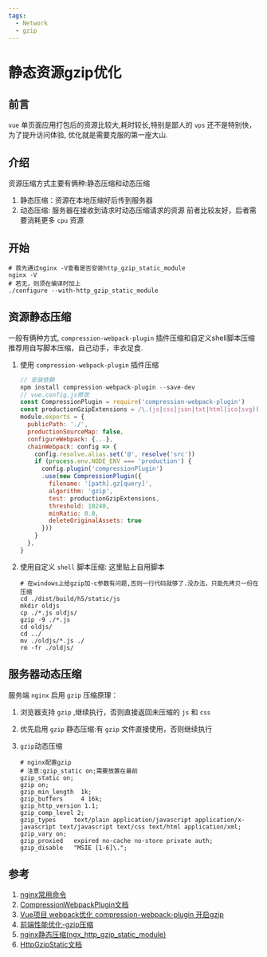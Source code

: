 ```yaml
---
tags:
  - Network
  - gzip
---
```

# 静态资源gzip优化

## 前言
`vue` 单页面应用打包后的资源比较大,耗时较长,特别是鄙人的 `vps` 还不是特别快，为了提升访问体验, 优化就是需要克服的第一座大山.

## 介绍
资源压缩方式主要有俩种:静态压缩和动态压缩
1. 静态压缩：资源在本地压缩好后传到服务器
1. 动态压缩: 服务器在接收到请求时动态压缩请求的资源
前者比较友好，后者需要消耗更多 `cpu` 资源

## 开始

```shell
# 首先通过nginx -V查看是否安装http_gzip_static_module
nginx -V
# 若无，则须在编译时加上
./configure --with-http_gzip_static_module
```

## 资源静态压缩
一般有俩种方式, `compression-webpack-plugin` 插件压缩和自定义shell脚本压缩
推荐用自写脚本压缩，自己动手，丰衣足食.
1. 使用 `compression-webpack-plugin` 插件压缩

    ```js
    // 安装依赖
    npm install compression-webpack-plugin --save-dev
    // vue.config.js修改
    const CompressionPlugin = require('compression-webpack-plugin')
    const productionGzipExtensions = /\.(js|css|json|txt|html|ico|svg)(\?.*)?$/i
    module.exports = {
      publicPath: './',
      productionSourceMap: false,
      configureWebpack: {...},
      chainWebpack: config => {
        config.resolve.alias.set('@', resolve('src'))
        if (process.env.NODE_ENV === 'production') {
          config.plugin('compressionPlugin')
          .use(new CompressionPlugin({
            filename: '[path].gz[query]',
            algorithm: 'gzip',
            test: productionGzipExtensions,
            threshold: 10240,
            minRatio: 0.8,
            deleteOriginalAssets: true
          }))
        }
      },
    }
    ```

1. 使用自定义 `shell` 脚本压缩: 这里贴上自用脚本

    ```shell
    # 在windows上给gzip加-c参数有问题,否则一行代码就够了.没办法，只能先拷贝一份在压缩
    cd ./dist/build/h5/static/js
    mkdir oldjs
    cp ./*.js oldjs/
    gzip -9 ./*.js 
    cd oldjs/
    cd ../
    mv ./oldjs/*.js ./
    rm -fr ./oldjs/
    ```

## 服务器动态压缩
服务端 `nginx` 启用 `gzip` 压缩原理：
1. 浏览器支持 `gzip` ,继续执行，否则直接返回未压缩的 `js` 和 `css`
1. 优先启用 `gzip` 静态压缩:有 `gzip` 文件直接使用，否则继续执行
1. `gzip`动态压缩

    ```shell
    # nginx配置gzip
    # 注意:gzip_static on;需要放置在最前
    gzip_static on;
    gzip on;
    gzip_min_length  1k;
    gzip_buffers     4 16k;
    gzip_http_version 1.1;
    gzip_comp_level 2;
    gzip_types     text/plain application/javascript application/x-javascript text/javascript text/css text/html application/xml;
    gzip_vary on;
    gzip_proxied   expired no-cache no-store private auth;
    gzip_disable   "MSIE [1-6]\.";
    ```

## 参考
1. [nginx常用命令](/Articles/Shell/nginx常用命令)
1. [CompressionWebpackPlugin文档](https://www.webpackjs.com/plugins/compression-webpack-plugin/)
1. [Vue项目 webpack优化 compression-webpack-plugin 开启gzip](https://www.cnblogs.com/zigood/p/12504401.html)
1. [前端性能优化-gzip压缩](https://zhuanlan.zhihu.com/p/37429159)
1. [nginx静态压缩(ngx_http_gzip_static_module)](http://www.ttlsa.com/nginx/nginx-ngx_http_gzip_static_module/) 
1. [HttpGzipStatic文档](https://www.nginx.cn/doc/optional/gzipstatic.html)